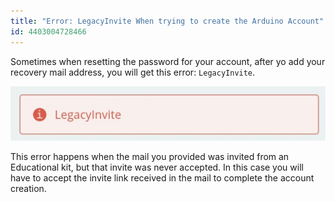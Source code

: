 ```yaml
---
title: "Error: LegacyInvite When trying to create the Arduino Account"
id: 4403004728466
---
```


Sometimes when resetting the password for your account, after yo add your recovery mail address, you will get this error: `LegacyInvite`.

![Legacy invite error](img/legacyinvite.jpg)

This error happens when the mail you provided was invited from an Educational kit, but that invite was never accepted. In this case you will have to accept the invite link received in the mail to complete the account creation.
